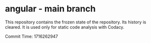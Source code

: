 # angular - main branch

This repository contains the frozen state of the repository.
Its history is cleared. It is used only for static code
analysis with Codacy.

Commit Time: 1716262947